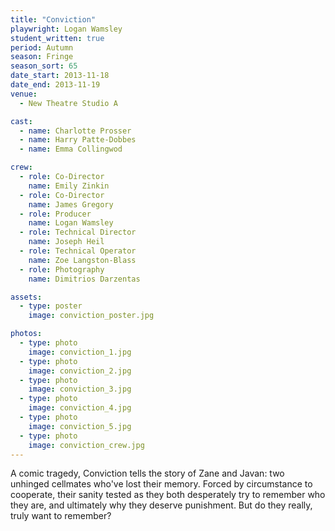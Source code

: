 ```yaml
---
title: "Conviction"
playwright: Logan Wamsley
student_written: true
period: Autumn
season: Fringe
season_sort: 65
date_start: 2013-11-18
date_end: 2013-11-19
venue:
  - New Theatre Studio A

cast:
  - name: Charlotte Prosser
  - name: Harry Patte-Dobbes
  - name: Emma Collingwod

crew:
  - role: Co-Director
    name: Emily Zinkin
  - role: Co-Director
    name: James Gregory
  - role: Producer
    name: Logan Wamsley
  - role: Technical Director
    name: Joseph Heil
  - role: Technical Operator
    name: Zoe Langston-Blass
  - role: Photography
    name: Dimitrios Darzentas

assets:
  - type: poster
    image: conviction_poster.jpg

photos:
  - type: photo
    image: conviction_1.jpg
  - type: photo
    image: conviction_2.jpg
  - type: photo
    image: conviction_3.jpg
  - type: photo
    image: conviction_4.jpg
  - type: photo
    image: conviction_5.jpg
  - type: photo
    image: conviction_crew.jpg
---
```

A comic tragedy, Conviction tells the story of Zane and Javan: two unhinged cellmates who've lost their memory. Forced by circumstance to cooperate, their sanity tested as they both desperately try to remember who they are, and ultimately why they deserve punishment. But do they really, truly want to remember?
